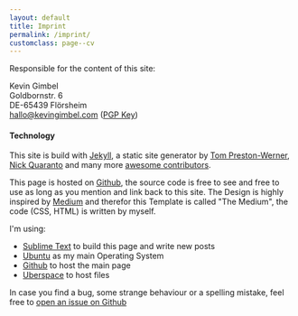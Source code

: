 ```yaml
---
layout: default
title: Imprint
permalink: /imprint/
customclass: page--cv
---
```


Responsible for the content of this site:

Kevin Gimbel<br>
Goldbornstr. 6<br>
DE-65439 Flörsheim<br>
[hallo@kevingimbel.com](mailto:hallo@kevingimbel.com) ([PGP Key](/public-key))

#### Technology

This site is build with [Jekyll](http://jekyllrb.com), a static site generator by [Tom Preston-Werner](http://tom.preston-werner.com/), [Nick Quaranto](http://quaran.to/) and many more [awesome contributors](https://github.com/mojombo/jekyll/graphs/contributors).

This page is hosted on [Github](https://github.com/kevingimbel/kevingimbel.github.io), the source code is free to see and free to use as long as you mention and link back to this site. The Design is highly inspired by [Medium](http://medium.com) and therefor this Template is called "The Medium", the code (CSS, HTML) is written by myself.

I'm using:

- [Sublime Text](http://sublimetext.com) to build this page and write new posts
- [Ubuntu](http://www.ubuntu.com/) as my main Operating System
- [Github](http://github.com) to host the main page
- [Uberspace](http://uberspace.de) to host files


In case you find a bug, some strange behaviour or a spelling mistake, feel free to [open an issue on Github](https://github.com/kevingimbel/kevingimbel.github.io/issues)